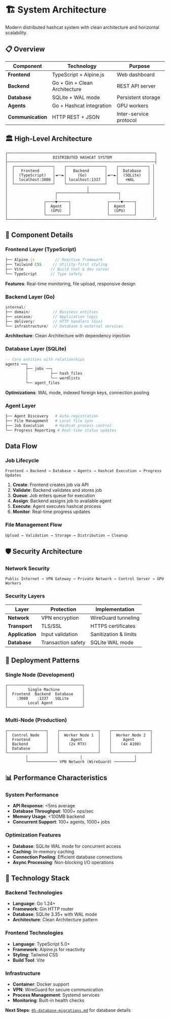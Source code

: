 # 🏗️ System Architecture

Modern distributed hashcat system with clean architecture and horizontal scalability.

## 📋 Overview

| Component | Technology | Purpose |
|-----------|------------|---------|
| **Frontend** | TypeScript + Alpine.js | Web dashboard |
| **Backend** | Go + Gin + Clean Architecture | REST API server |
| **Database** | SQLite + WAL mode | Persistent storage |
| **Agents** | Go + Hashcat integration | GPU workers |
| **Communication** | HTTP REST + JSON | Inter-service protocol |

## 🏛️ High-Level Architecture

```
┌─────────────────────────────────────────────────────────────────┐
│                    DISTRIBUTED HASHCAT SYSTEM                   │
├─────────────────────────────────────────────────────────────────┤
│  ┌─────────────────┐    ┌─────────────────┐    ┌─────────────┐ │
│  │   Frontend      │    │   Backend       │    │  Database   │ │
│  │  (TypeScript)   │◄──►│     (Go)        │◄──►│  (SQLite)   │ │
│  │  localhost:3000 │    │ localhost:1337  │    │   +WAL      │ │
│  └─────────────────┘    └─────────────────┘    └─────────────┘ │
│                                   │                            │
│                     ┌─────────────┴─────────────┐              │
│                     │                           │              │
│                ┌────▼─────┐                ┌─────▼─────┐       │
│                │  Agent   │                │  Agent    │       │
│                │  (GPU)   │                │  (GPU)    │       │
│                └──────────┘                └───────────┘       │
└─────────────────────────────────────────────────────────────────┘
```

## 🔧 Component Details

### **Frontend Layer (TypeScript)**
```typescript
├── Alpine.js         // Reactive framework
├── Tailwind CSS     // Utility-first styling  
├── Vite            // Build tool & dev server
└── TypeScript      // Type safety
```

**Features**: Real-time monitoring, file upload, responsive design

### **Backend Layer (Go)**
```go
internal/
├── domain/          // Business entities
├── usecase/         // Application logic
├── delivery/        // HTTP handlers (Gin)
└── infrastructure/  // Database & external services
```

**Architecture**: Clean Architecture with dependency injection

### **Database Layer (SQLite)**
```sql
-- Core entities with relationships
agents ──┐
         ├── jobs ──┐
         │          ├── hash_files
         │          └── wordlists
         └── agent_files
```

**Optimizations**: WAL mode, indexed foreign keys, connection pooling

### **Agent Layer**
```bash
├── Agent Discovery   # Auto-registration
├── File Management   # Local file sync
├── Job Execution     # Hashcat process control
└── Progress Reporting # Real-time status updates
```

## Data Flow

### **Job Lifecycle**
```
Frontend → Backend → Database → Agents → Hashcat Execution → Progress Updates
```

1. **Create**: Frontend creates job via API
2. **Validate**: Backend validates and stores job
3. **Queue**: Job enters queue for execution
4. **Assign**: Backend assigns job to available agent
5. **Execute**: Agent executes hashcat process
6. **Monitor**: Real-time progress updates

### **File Management Flow**
```
Upload → Validation → Storage → Distribution → Cleanup
```

## 🛡️ Security Architecture

### **Network Security**
```
Public Internet → VPN Gateway → Private Network → Control Server → GPU Workers
```

### **Security Layers**
| Layer | Protection | Implementation |
|-------|------------|----------------|
| **Network** | VPN encryption | WireGuard tunneling |
| **Transport** | TLS/SSL | HTTPS certificates |
| **Application** | Input validation | Sanitization & limits |
| **Database** | Transaction safety | SQLite WAL mode |

## 🚀 Deployment Patterns

### **Single Node (Development)**
```
┌─────────────────────────────────┐
│         Single Machine          │
│  Frontend  Backend  Database    │
│    :3000    :1337   SQLite      │
│         Local Agent             │
└─────────────────────────────────┘
```

### **Multi-Node (Production)**
```
┌─────────────────┐    ┌─────────────────┐    ┌─────────────────┐
│  Control Node   │    │  Worker Node 1  │    │  Worker Node 2  │
│  Frontend       │    │     Agent       │    │     Agent       │
│  Backend        │    │    (2x RTX)     │    │    (4x A100)    │
│  Database       │    │                 │    │                 │
└─────────────────┘    └─────────────────┘    └─────────────────┘
         │                       │                       │
         └───────────── VPN Network (WireGuard) ─────────┘
```

## 📊 Performance Characteristics

### **System Performance**
- **API Response**: <5ms average
- **Database Throughput**: 1000+ ops/sec
- **Memory Usage**: <100MB backend
- **Concurrent Support**: 100+ agents, 1000+ jobs

### **Optimization Features**
- **Database**: SQLite WAL mode for concurrent access
- **Caching**: In-memory caching
- **Connection Pooling**: Efficient database connections
- **Async Processing**: Non-blocking I/O operations

## 🔧 Technology Stack

### **Backend Technologies**
- **Language**: Go 1.24+
- **Framework**: Gin HTTP router
- **Database**: SQLite 3.35+ with WAL mode
- **Architecture**: Clean Architecture pattern

### **Frontend Technologies**
- **Language**: TypeScript 5.0+
- **Framework**: Alpine.js for reactivity
- **Styling**: Tailwind CSS
- **Build Tool**: Vite

### **Infrastructure**
- **Container**: Docker support
- **VPN**: WireGuard for secure communication
- **Process Management**: Systemd services
- **Monitoring**: Built-in health checks

**Next Steps**: [`05-database-migrations.md`](05-database-migrations.md) for database details

